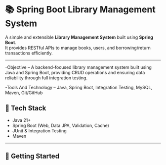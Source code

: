 # 📚 Spring Boot Library Management System

A simple and extensible **Library Management System** built using **Spring Boot**.  
It provides RESTful APIs to manage books, users, and borrowing/return transactions efficiently.

---
-Objective – A backend-focused library management system built using Java and Spring 
Boot, providing CRUD operations and ensuring data reliability through full integration 
testing. 


-Tools And Technology – Java, Spring Boot, Integration Testing, MySQL, Maven, 
Git/GitHub 



## 🔧 Tech Stack

- Java 21+
- Spring Boot (Web, Data JPA, Validation, Cache)
- JUnit & Integration Testing
- Maven 

---

## 🚀 Getting Started




